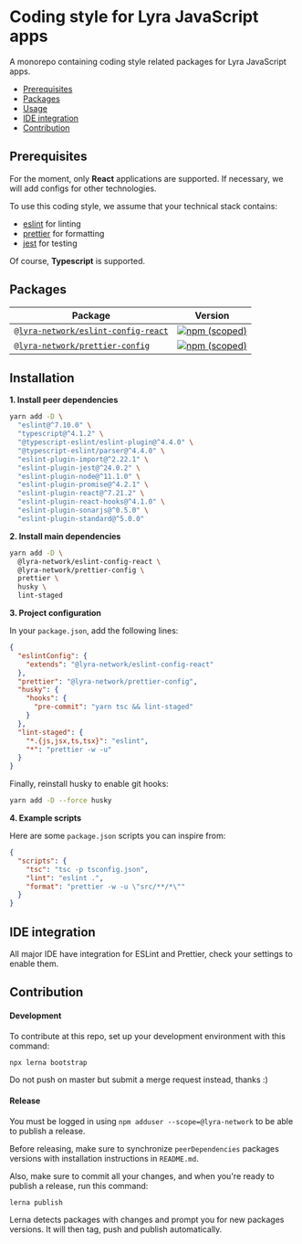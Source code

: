 # Coding style for Lyra JavaScript apps

A monorepo containing coding style related packages for Lyra JavaScript apps.

- [Prerequisites](#prerequisites)
- [Packages](#packages)
- [Usage](#usage)
- [IDE integration](#ide-integration)
- [Contribution](#contribution)

## Prerequisites

For the moment, only **React** applications are supported. If necessary, we will add configs for other technologies.

To use this coding style, we assume that your technical stack contains:

- [eslint](https://eslint.org/) for linting
- [prettier](https://prettier.io/) for formatting
- [jest](https://jestjs.io/) for testing

Of course, **Typescript** is supported.

## Packages

| Package                                                              | Version                                                                                                                                            |
| -------------------------------------------------------------------- | -------------------------------------------------------------------------------------------------------------------------------------------------- |
| [`@lyra-network/eslint-config-react`](/packages/eslint-config-react) | [![npm (scoped)](https://img.shields.io/npm/v/@lyra-network/eslint-config-react)](https://www.npmjs.com/package/@lyra-network/eslint-config-react) |
| [`@lyra-network/prettier-config`](/packages/prettier-config)         | [![npm (scoped)](https://img.shields.io/npm/v/@lyra-network/prettier-config)](https://www.npmjs.com/package/@lyra-network/prettier-config)         |

## Installation

**1. Install peer dependencies**

```sh
yarn add -D \
  "eslint@^7.10.0" \
  "typescript@^4.1.2" \
  "@typescript-eslint/eslint-plugin@^4.4.0" \
  "@typescript-eslint/parser@^4.4.0" \
  "eslint-plugin-import@^2.22.1" \
  "eslint-plugin-jest@^24.0.2" \
  "eslint-plugin-node@^11.1.0" \
  "eslint-plugin-promise@^4.2.1" \
  "eslint-plugin-react@^7.21.2" \
  "eslint-plugin-react-hooks@^4.1.0" \
  "eslint-plugin-sonarjs@^0.5.0" \
  "eslint-plugin-standard@^5.0.0"
```

**2. Install main dependencies**

```sh
yarn add -D \
  @lyra-network/eslint-config-react \
  @lyra-network/prettier-config \
  prettier \
  husky \
  lint-staged
```

**3. Project configuration**

In your `package.json`, add the following lines:

```json
{
  "eslintConfig": {
    "extends": "@lyra-network/eslint-config-react"
  },
  "prettier": "@lyra-network/prettier-config",
  "husky": {
    "hooks": {
      "pre-commit": "yarn tsc && lint-staged"
    }
  },
  "lint-staged": {
    "*.{js,jsx,ts,tsx}": "eslint",
    "*": "prettier -w -u"
  }
}
```

Finally, reinstall husky to enable git hooks:

```sh
yarn add -D --force husky
```

**4. Example scripts**

Here are some `package.json` scripts you can inspire from:

```json
{
  "scripts": {
    "tsc": "tsc -p tsconfig.json",
    "lint": "eslint .",
    "format": "prettier -w -u \"src/**/*\""
  }
}
```

## IDE integration

All major IDE have integration for ESLint and Prettier, check your settings to enable them.

## Contribution

#### Development

To contribute at this repo, set up your development environment with this command:

```sh
npx lerna bootstrap
```

Do not push on master but submit a merge request instead, thanks :)

#### Release

You must be logged in using `npm adduser --scope=@lyra-network` to be able to publish a release.

Before releasing, make sure to synchronize `peerDependencies` packages versions with installation instructions in `README.md`.

Also, make sure to commit all your changes, and when you're ready to publish a release, run this command:

```sh
lerna publish
```

Lerna detects packages with changes and prompt you for new packages versions. It will then tag, push and publish automatically.
